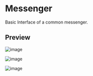 # Messenger
Basic Interface of a common messenger.

## Preview

![image](https://github.com/HaruKatou/Messenger/assets/123967452/957bd282-93e1-4e70-8288-593048541c22)

![image](https://github.com/HaruKatou/Messenger/assets/123967452/d0755dd7-0241-4ded-9237-91ef717698e8)

![image](https://github.com/HaruKatou/Messenger/assets/123967452/903a2f1a-f06f-4eff-861f-054f371cfa1e)



